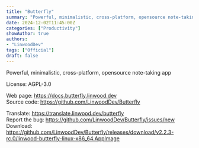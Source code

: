 ```yaml
---
title: "Butterfly"
summary: "Powerful, minimalistic, cross-platform, opensource note-taking app"
date: 2024-12-02T11:45:00Z
categories: ["Productivity"]
showAuthor: true
authors:
- "LinwoodDev"
tags: ["Official"]
draft: false
---
```


Powerful, minimalistic, cross-platform, opensource note-taking app

License: AGPL-3.0

Web page: <https://docs.butterfly.linwood.dev>  
Source code: <https://github.com/LinwoodDev/Butterfly>

Translate: <https://translate.linwood.dev/butterfly>  
Report the bug: <https://github.com/LinwoodDev/Butterfly/issues/new>  
Download: <https://github.com/LinwoodDev/Butterfly/releases/download/v2.2.3-rc.0/linwood-butterfly-linux-x86_64.AppImage>
